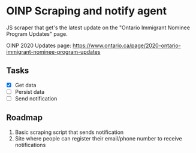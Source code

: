 # OINP Scraping and notify agent

JS scraper that get's the latest update on the "Ontario Immigrant Nominee Program Updates" page.

OINP 2020 Updates page: https://www.ontario.ca/page/2020-ontario-immigrant-nominee-program-updates

## Tasks

 - [x] Get data
 - [ ] Persist data
 - [ ] Send notification

## Roadmap

1. Basic scraping script that sends notification
2. Site where people can register their email/phone number to receive notifications
